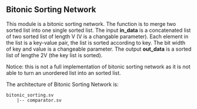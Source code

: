 ## Bitonic Sorting Network
This module is a bitonic sorting network. The function is to merge two sorted list into one single sorted list.
The input **in_data** is a concatenated list of two sorted list of length V (V is a changable parameter). Each element in the list is a key-value pair, the list is sorted according to key. The bit width of key and value is a changeable parameter.
The output **out_data** is a sorted list of lengthe 2V (the key list is sorted).

Notice: this is not a full implementation of bitonic sorting network as it is not able to turn an unordered list into an sorted list.

The architecture of Bitonic Sorting Network is:

```
bitonic_sorting.sv
    |-- comparator.sv
```